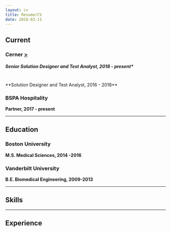 ```yaml
---
layout: cv
title: Resume/CV
date: 2018-03-11
---
```

## Current

### Cerner [>](https://www.cerner.com/)
##### Senior Solution Designer and Test Analyst, 2018 - present*
<br>
**Solution Designer and Test Analyst, 2016 - 2018**
<br>

### BSPA Hospitality 
**Partner, 2017 - present**

---

## Education
### Boston University 
**M.S. Medical Sciences, 2014 -2016**
### Vanderbilt University
**B.E. Biomedical Engineering, 2009-2013**

---

## Skills

---

## Experience
###

